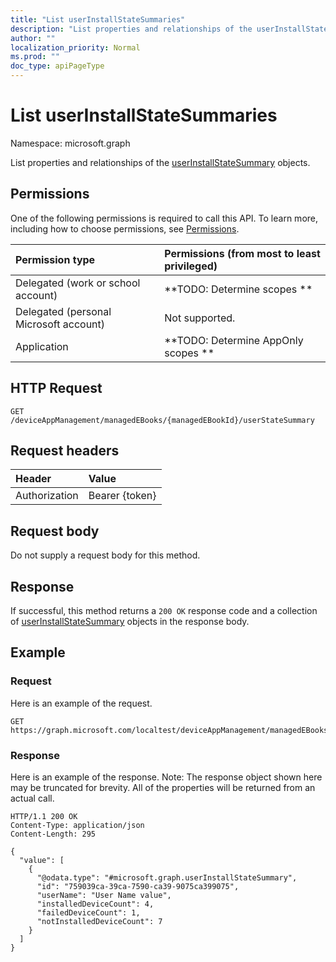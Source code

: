 ```yaml
---
title: "List userInstallStateSummaries"
description: "List properties and relationships of the userInstallStateSummary objects."
author: ""
localization_priority: Normal
ms.prod: ""
doc_type: apiPageType
---
```


# List userInstallStateSummaries

Namespace: microsoft.graph

List properties and relationships of the [userInstallStateSummary](../resources/userinstallstatesummary.md) objects.

## Permissions
One of the following permissions is required to call this API. To learn more, including how to choose permissions, see [Permissions](/concepts/permissions-reference.md).

|Permission type|Permissions (from most to least privileged)|
|:---|:---|
|Delegated (work or school account)|**TODO: Determine scopes **|
|Delegated (personal Microsoft account)|Not supported.|
|Application|**TODO: Determine AppOnly scopes **|

## HTTP Request
<!-- {
  "blockType": "ignored"
}
-->
``` http
GET /deviceAppManagement/managedEBooks/{managedEBookId}/userStateSummary
```

## Request headers
|Header|Value|
|:---|:---|
|Authorization|Bearer {token}|

## Request body
Do not supply a request body for this method.

## Response
If successful, this method returns a `200 OK` response code and a collection of [userInstallStateSummary](../resources/userinstallstatesummary.md) objects in the response body.

## Example

### Request
Here is an example of the request.
<!-- {
  "blockType": "request",
  "name": "get_userinstallstatesummary"
}
-->
``` http
GET https://graph.microsoft.com/localtest/deviceAppManagement/managedEBooks/{managedEBookId}/userStateSummary
```

### Response
Here is an example of the response. Note: The response object shown here may be truncated for brevity. All of the properties will be returned from an actual call.
<!-- {
  "blockType": "response",
  "truncated": true,
  "@odata.type": "collection(microsoft.graph.userinstallstatesummary)"
}
-->
``` http
HTTP/1.1 200 OK
Content-Type: application/json
Content-Length: 295

{
  "value": [
    {
      "@odata.type": "#microsoft.graph.userInstallStateSummary",
      "id": "759039ca-39ca-7590-ca39-9075ca399075",
      "userName": "User Name value",
      "installedDeviceCount": 4,
      "failedDeviceCount": 1,
      "notInstalledDeviceCount": 7
    }
  ]
}
```

